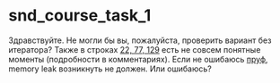 # snd_course_task_1

Здравствуйте. Не могли бы вы, пожалуйста, проверить вариант без итератора?
Также в строках [22, 77, 129](https://github.com/EricShelbogashev/snd_course_task_1/blob/master/LinkedHashSet.cpp) есть не совсем понятные моменты (подробности в комментариях). 
Если не ошибаюсь [пруф](https://cplusplus.com/reference/list/list/operator=/), memory leak возникнуть не должен. Или ошибаюсь?
